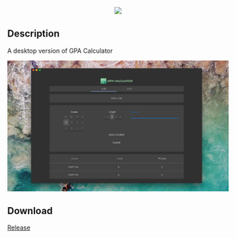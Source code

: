 <p align="center"><img src="https://github.com/senhungwong/gpa-calculator-desktop/blob/master/src/renderer/assets/Logo/logo-block-light.png" width="55%"></p>

## Description

A desktop version of GPA Calculator

![](screenshots/v1.0.1/mac/main.png)

## Download

[Release](https://github.com/senhungwong/gpa-calculator-desktop/releases)
